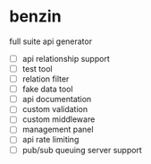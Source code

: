 # benzin
full suite api generator

- [ ] api relationship support
- [ ] test tool
- [ ] relation filter
- [ ] fake data tool
- [ ] api documentation
- [ ] custom validation
- [ ] custom middleware
- [ ] management panel
- [ ] api rate limiting
- [ ] pub/sub queuing server support
